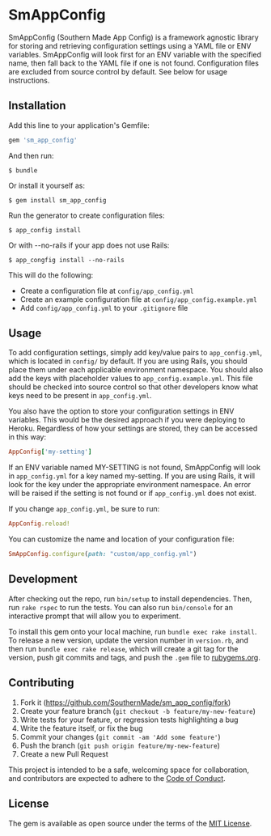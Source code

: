# SmAppConfig

SmAppConfig (Southern Made App Config) is a framework agnostic library for storing and retrieving configuration settings using a YAML file or ENV variables. SmAppConfig will look first for an ENV variable with the specified name, then fall back to the YAML file if one is not found. Configuration files are excluded from source control by default. See below for usage instructions.

## Installation

Add this line to your application's Gemfile:

```ruby
gem 'sm_app_config'
```

And then run:

    $ bundle

Or install it yourself as:

    $ gem install sm_app_config

Run the generator to create configuration files:

    $ app_config install

Or with --no-rails if your app does not use Rails:

    $ app_congfig install --no-rails

This will do the following:

- Create a configuration file at `config/app_config.yml`
- Create an example configuration file at `config/app_config.example.yml`
- Add `config/app_config.yml` to your `.gitignore` file

## Usage

To add configuration settings, simply add key/value pairs to `app_config.yml`, which is located in `config/` by default. If you are using Rails, you should place them under each applicable environment namespace. You should also add the keys with placeholder values to `app_config.example.yml`. This file should be checked into source control so that other developers know what keys need to be present in `app_config.yml`.

You also have the option to store your configuration settings in ENV variables. This would be the desired approach if you were deploying to Heroku. Regardless of how your settings are stored, they can be accessed in this way:

```ruby
AppConfig['my-setting']
```

If an ENV variable named MY-SETTING is not found, SmAppConfig will look in `app_config.yml` for a key named my-setting. If you are using Rails, it will look for the key under the appropriate environment namespace. An error will be raised if the setting is not found or if `app_config.yml` does not exist.

If you change `app_config.yml`, be sure to run:

```ruby
AppConfig.reload!
```

You can customize the name and location of your configuration file:

```ruby
SmAppConfig.configure(path: "custom/app_config.yml")
```

## Development

After checking out the repo, run `bin/setup` to install dependencies. Then, run `rake rspec` to run the tests. You can also run `bin/console` for an interactive prompt that will allow you to experiment.

To install this gem onto your local machine, run `bundle exec rake install`. To release a new version, update the version number in `version.rb`, and then run `bundle exec rake release`, which will create a git tag for the version, push git commits and tags, and push the `.gem` file to [rubygems.org](https://rubygems.org).

## Contributing

1. Fork it (https://github.com/SouthernMade/sm_app_config/fork)
2. Create your feature branch (`git checkout -b feature/my-new-feature`)
3. Write tests for your feature, or regression tests highlighting a bug
4. Write the feature itself, or fix the bug
5. Commit your changes (`git commit -am 'Add some feature'`)
6. Push the branch (`git push origin feature/my-new-feature`)
7. Create a new Pull Request

This project is intended to be a safe, welcoming space for collaboration, and contributors are expected to adhere to the [Code of Conduct](CODE_OF_CONDUCT.md).

## License

The gem is available as open source under the terms of the [MIT License](LICENSE.txt).

